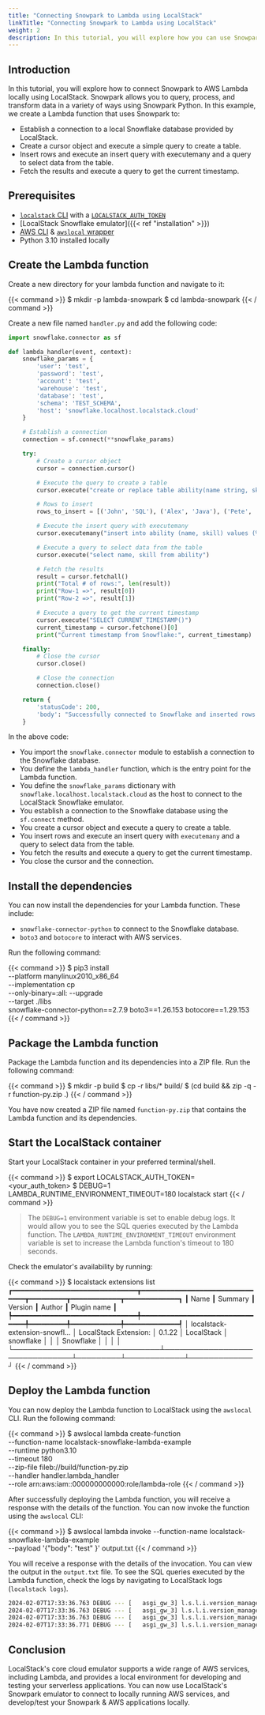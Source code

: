 ```yaml
---
title: "Connecting Snowpark to Lambda using LocalStack"
linkTitle: "Connecting Snowpark to Lambda using LocalStack"
weight: 2
description: In this tutorial, you will explore how you can use Snowpark to connect to a locally running AWS Lambda using LocalStack.
---
```


## Introduction

In this tutorial, you will explore how to connect Snowpark to AWS Lambda locally using LocalStack. Snowpark allows you to query, process, and transform data in a variety of ways using Snowpark Python. In this example, we create a Lambda function that uses Snowpark to:

- Establish a connection to a local Snowflake database provided by LocalStack.
- Create a cursor object and execute a simple query to create a table.
- Insert rows and execute an insert query with executemany and a query to select data from the table.
- Fetch the results and execute a query to get the current timestamp.

## Prerequisites

- [`localstack` CLI](https://docs.localstack.cloud/getting-started/installation/#localstack-cli) with a [`LOCALSTACK_AUTH_TOKEN`](https://docs.localstack.cloud/getting-started/auth-token/)
- [LocalStack Snowflake emulator]({{< ref "installation" >}})
- [AWS CLI](https://docs.aws.amazon.com/cli/latest/userguide/install-cliv2.html) & [`awslocal` wrapper](https://docs.localstack.cloud/user-guide/integrations/aws-cli/#localstack-aws-cli-awslocal)
- Python 3.10 installed locally

## Create the Lambda function

Create a new directory for your lambda function and navigate to it:

{{< command >}}
$ mkdir -p lambda-snowpark
$ cd lambda-snowpark
{{< / command >}}

Create a new file named `handler.py` and add the following code:

```python
import snowflake.connector as sf

def lambda_handler(event, context):
    snowflake_params = {
        'user': 'test',
        'password': 'test',
        'account': 'test',
        'warehouse': 'test',
        'database': 'test',
        'schema': 'TEST_SCHEMA',
        'host': 'snowflake.localhost.localstack.cloud'
    }

    # Establish a connection
    connection = sf.connect(**snowflake_params)

    try:
        # Create a cursor object
        cursor = connection.cursor()

        # Execute the query to create a table
        cursor.execute("create or replace table ability(name string, skill string )")

        # Rows to insert
        rows_to_insert = [('John', 'SQL'), ('Alex', 'Java'), ('Pete', 'Snowflake')]

        # Execute the insert query with executemany
        cursor.executemany("insert into ability (name, skill) values (%s, %s)", rows_to_insert)

        # Execute a query to select data from the table
        cursor.execute("select name, skill from ability")

        # Fetch the results
        result = cursor.fetchall()
        print("Total # of rows:", len(result))
        print("Row-1 =>", result[0])
        print("Row-2 =>", result[1])

        # Execute a query to get the current timestamp
        cursor.execute("SELECT CURRENT_TIMESTAMP()")
        current_timestamp = cursor.fetchone()[0]
        print("Current timestamp from Snowflake:", current_timestamp)

    finally:
        # Close the cursor
        cursor.close()

        # Close the connection
        connection.close()

    return {
        'statusCode': 200,
        'body': "Successfully connected to Snowflake and inserted rows!"
    }
```

In the above code:

- You import the `snowflake.connector` module to establish a connection to the Snowflake database.
- You define the `lambda_handler` function, which is the entry point for the Lambda function.
- You define the `snowflake_params` dictionary with `snowflake.localhost.localstack.cloud` as the host to connect to the LocalStack Snowflake emulator.
- You establish a connection to the Snowflake database using the `sf.connect` method.
- You create a cursor object and execute a query to create a table.
- You insert rows and execute an insert query with `executemany` and a query to select data from the table.
- You fetch the results and execute a query to get the current timestamp.
- You close the cursor and the connection.

## Install the dependencies

You can now install the dependencies for your Lambda function. These include:

- `snowflake-connector-python` to connect to the Snowflake database.
- `boto3` and `botocore` to interact with AWS services.

Run the following command:

{{< command >}}
$ pip3 install \
		--platform manylinux2010_x86_64 \
		--implementation cp \
		--only-binary=:all: --upgrade \
		--target ./libs \
 		snowflake-connector-python==2.7.9 boto3==1.26.153 botocore==1.29.153
{{< / command >}}

## Package the Lambda function

Package the Lambda function and its dependencies into a ZIP file. Run the following command:

{{< command >}}
$ mkdir -p build
$ cp -r libs/* build/
$ (cd build && zip -q -r function-py.zip .)
{{< / command >}}

You have now created a ZIP file named `function-py.zip` that contains the Lambda function and its dependencies.

## Start the LocalStack container

Start your LocalStack container in your preferred terminal/shell.

{{< command >}}
$ export LOCALSTACK_AUTH_TOKEN=<your_auth_token>
$ DEBUG=1 LAMBDA_RUNTIME_ENVIRONMENT_TIMEOUT=180 localstack start
{{< / command >}}

> The `DEBUG=1` environment variable is set to enable debug logs. It would allow you to see the SQL queries executed by the Lambda function. The `LAMBDA_RUNTIME_ENVIRONMENT_TIMEOUT` environment variable is set to increase the Lambda function's timeout to 180 seconds.

Check the emulator's availability by running:

{{< command >}}
$ localstack extensions list
<disable-copy>
┏━━━━━━━━━━━━━━━━━━━━━━━━━━━━━━┳━━━━━━━━━━━━━━━━━━━━━━━━━━━━━━━┳━━━━━━━━━┳━━━━━━━━━━━━┳━━━━━━━━━━━━━┓
┃ Name                         ┃ Summary                       ┃ Version ┃ Author     ┃ Plugin name ┃
┡━━━━━━━━━━━━━━━━━━━━━━━━━━━━━━╇━━━━━━━━━━━━━━━━━━━━━━━━━━━━━━━╇━━━━━━━━━╇━━━━━━━━━━━━╇━━━━━━━━━━━━━┩
│ localstack-extension-snowfl… │ LocalStack Extension:         │ 0.1.22  │ LocalStack │ snowflake   │
│                              │ Snowflake                     │         │            │             │
└──────────────────────────────┴───────────────────────────────┴─────────┴────────────┴─────────────┘
</disable-copy>
{{< / command >}}

## Deploy the Lambda function

You can now deploy the Lambda function to LocalStack using the `awslocal` CLI. Run the following command:

{{< command >}}
$ awslocal lambda create-function \
    --function-name localstack-snowflake-lambda-example \
	--runtime python3.10 \
	--timeout 180 \
	--zip-file fileb://build/function-py.zip \
	--handler handler.lambda_handler \
	--role arn:aws:iam::000000000000:role/lambda-role
{{< / command >}}

After successfully deploying the Lambda function, you will receive a response with the details of the function. You can now invoke the function using the `awslocal` CLI:

{{< command >}}
$ awslocal lambda invoke --function-name localstack-snowflake-lambda-example \
	--payload '{"body": "test" }' output.txt
{{< / command >}}

You will receive a response with the details of the invocation. You can view the output in the `output.txt` file. To see the SQL queries executed by the Lambda function, check the logs by navigating to LocalStack logs (`localstack logs`).

```bash
2024-02-07T17:33:36.763 DEBUG --- [   asgi_gw_3] l.s.l.i.version_manager    : [localstack-snowflake-lambda-example-b0813b21-ad5f-4ec7-8fb4-53147df9695e] Total # of rows: 3
2024-02-07T17:33:36.763 DEBUG --- [   asgi_gw_3] l.s.l.i.version_manager    : [localstack-snowflake-lambda-example-b0813b21-ad5f-4ec7-8fb4-53147df9695e] Row-1 => ('John', 'SQL')
2024-02-07T17:33:36.763 DEBUG --- [   asgi_gw_3] l.s.l.i.version_manager    : [localstack-snowflake-lambda-example-b0813b21-ad5f-4ec7-8fb4-53147df9695e] Row-2 => ('Alex', 'Java')
2024-02-07T17:33:36.771 DEBUG --- [   asgi_gw_3] l.s.l.i.version_manager    : [localstack-snowflake-lambda-example-b0813b21-ad5f-4ec7-8fb4-53147df9695e] Current timestamp from Snowflake: 2024-02-07T17:33:36
```

## Conclusion

LocalStack's core cloud emulator supports a wide range of AWS services, including Lambda, and provides a local environment for developing and testing your serverless applications. You can now use LocalStack's Snowpark emulator to connect to locally running AWS services, and develop/test your Snowpark & AWS applications locally.
